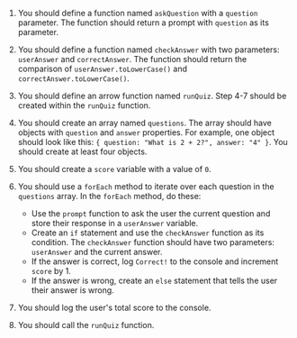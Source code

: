 1. You should define a function named `askQuestion` with a `question` parameter. The function should return a prompt with `question` as its parameter.

2. You should define a function named `checkAnswer` with two parameters: `userAnswer` and `correctAnswer`. The function should return the comparison of `userAnswer.toLowerCase()` and `correctAnswer.toLowerCase()`.

3. You should define an arrow function named `runQuiz`. Step 4-7 should be created within the `runQuiz` function.

4. You should create an array named `questions`. The array should have objects with `question` and `answer` properties. For example, one object should look like this: `{ question: "What is 2 + 2?", answer: "4" }`. You should create at least four objects.

5. You should create a `score` variable with a value of `0`.

6. You should use a `forEach` method to iterate over each question in the `questions` array. In the `forEach` method, do these:
    - Use the `prompt` function to ask the user the current question and store their response in a `userAnswer` variable.
    - Create an `if` statement and use the `checkAnswer` function as its condition. The `checkAnswer` function should have two parameters: `userAnswer` and the current answer.
    - If the answer is correct, log `Correct!` to the console and increment `score` by 1.
    - If the answer is wrong, create an `else` statement that tells the user their answer is wrong.

7. You should log the user's total score to the console.

8. You should call the `runQuiz` function.